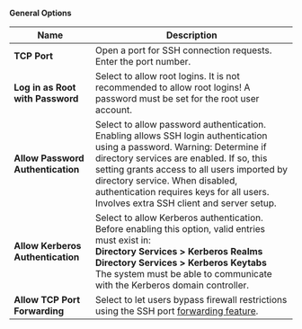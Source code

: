 ---
---
**General Options**

| Name | Description |
|------|-------------|
| **TCP Port** | Open a port for SSH connection requests. Enter the port number. |
| **Log in as Root with Password** | Select to allow root logins. It is not recommended to allow root logins! A password must be set for the root user account. |
| **Allow Password Authentication** | Select to allow password authentication. Enabling allows SSH login authentication using a password. Warning: Determine if directory services are enabled. If so, this setting grants access to all users imported by directory service. When disabled, authentication requires keys for all users. Involves extra SSH client and server setup. |
| **Allow Kerberos Authentication** | Select to allow Kerberos authentication. Before enabling this option, valid entries must exist in:<br>**Directory Services > Kerberos Realms**<br>**Directory Services > Kerberos Keytabs**<br>The system must be able to communicate with the Kerberos domain controller. |
| **Allow TCP Port Forwarding** | Select to let users bypass firewall restrictions using the SSH port [forwarding feature](https://www.symantec.com/connect/articles/ssh-port-forwarding). |

